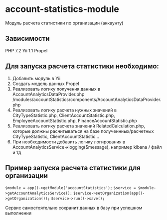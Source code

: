# account-statistics-module
Модуль расчета статистики по организации (аккаунту)

## Зависимости
PHP 7.2
Yii 1.1
Propel

## Для запуска расчета статистики необходимо:
1. Добавить модуль в Yii
2. Создать модель данных Propel 
3. Реализовать логику получения данных в AccountAnalyticsDataProvider.php /modules/accountStatistics/components/AccountAnalyticsDataProvider.php 
4. Реализовать логику расчета нужных значений в CityTypeStatistic.php, ClientAccountStatistic.php, EmployeeAccountStatistic.php, FinanceAccountStatistic.php
5. Реализовать логику расчета значений RelatedСalculation.php, которые должны расчитываться на базе полученнных/расчетных CityTypeStatistic, ClientAccountStatistic...
6. При необходимости добавить логику логирования в AccountAnalyticsService->logging($message), например kibana / файл и тд

## Пример запуска расчета статистики для организации

`$module = app()->getModule('accountStatistics');`
`$service = $module->getAccountAnalyticsService();`
`$service->setOrganization(app()->getOrganization());`
`$service->run()->save();`

Сервис самостоятельно сохранит данных в базу при успешном выполнении




